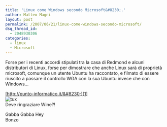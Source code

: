 ```yaml
---
title: 'Linux come Windows secondo Microsoft&#8230;.'
author: Matteo Magni
layout: post
permalink: /2007/06/21/linux-come-windows-secondo-microsoft/
dsq_thread_id:
  - 2048930306
categories:
  - linux
  - Microsoft
---
```

Forse per i recenti accordi stipulati tra la casa di Redmond e alcuni distributori di Linux, forse per dimostrare che anche Linux sarà di proprietà microsoft, comunque un utente Ubuntu ha raccontato, e filmato di essere riuscito a passare il controllo WGA con la sua Ubuntu invece che con Windows&#8230;

[http://punto-informatico.it/&#8230;][1]  
![tux][2]  
Deve ringraziare Wine?!

Gabba Gabba Hey  
Bonzo

<div class='kindleWidget kindleLight' >
  
</div>



 [1]: http://punto-informatico.it/p.aspx?i=2022017
 [2]: http://magni.me/wp-content/uploads/2007/06/ce-impact-va-avea-windows-vista-asupra-linux-2.jpg